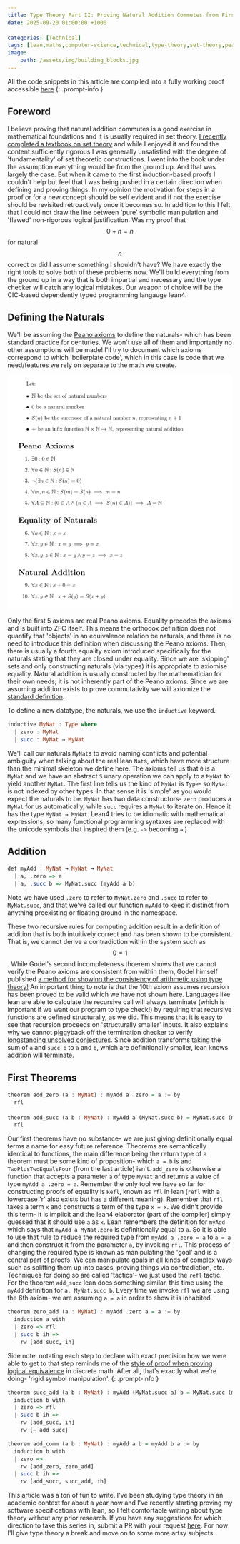 ```yaml
---
title: Type Theory Part II: Proving Natural Addition Commutes from First Principles
date: 2025-09-20 01:00:00 +1000

categories: [Technical]
tags: [lean,maths,computer-science,technical,type-theory,set-theory,peano,programming]
image:
    path: /assets/img/building_blocks.jpg
---
```


All the code snippets in this article are compiled into a fully working proof accessible [here](https://github.com/Mukundks2004/arithmetic-first-principles)
{: .prompt-info }

## Foreword

I believe proving that natural addition commutes is a good exercise in mathematical foundations and it is usually required in set theory. [I recently completed a textbook on set theory](https://mukundks2004.github.io/BetweenBooks/posts/halmos-set-theory-a-review/) and while I enjoyed it and found the content sufficiently rigorous I was generally unsatisfied with the degree of 'fundamentality' of set theoretic constructions. I went into the book under the assumption everything would be from the ground up. And that was largely the case. But when it came to the first induction-based proofs I couldn't help but feel that I was being pushed in a certain direction when defining and proving things. In my opinion the motivation for steps in a proof or for a new concept should be self evident and if not the exercise should be revisited retroactively once it becomes so. In addition to this I felt that I could not draw the line between 'pure' symbolic manipulation and 'flawed' non-rigorous logical justification. Was my proof that $$0 + n = n$$ for natural $$n$$ correct or did I assume something I shouldn't have? We have exactly the right tools to solve both of these problems now. We'll build everything from the ground up in a way that is both impartial and necessary and the type checker will catch any logical mistakes. Our weapon of choice will be the CIC-based dependently typed programming langauge lean4.

## Defining the Naturals

We'll be assuming the [Peano axioms](https://en.wikipedia.org/wiki/Peano_axioms) to define the naturals- which has been standard practice for centuries. We won't use all of them and importantly no other assumptions will be made! I'll try to document which axioms correspond to which 'boilerplate code', which in this case is code that we need/features we rely on separate to the math we create.

![Peano Axioms](/assets/img/peano_axioms.png)

Only the first 5 axioms are real Peano axioms. Equality precedes the axioms and is built into ZFC itself. This means the orthodox definition does not quantify that 'objects' in an equivalence relation be naturals, and there is no need to introduce this definition when discussing the Peano axioms. Then, there is usually a fourth equality axiom introduced specifically for the naturals stating that they are closed under equality. Since we are 'skipping' sets and only constructing naturals (via types) it is appropriate to axiomise equality. Natural addition is usually constructed by the mathematician for their own needs; it is not inherently part of the Peano axioms. Since we are assuming addition exists to prove commutativity we will axiomize the [standard definition](https://en.wikipedia.org/wiki/Peano_axioms#:~:text=order%20theory%20below.-,Defining%20arithmetic%20operations%20and%20relations,-%5Bedit%5D).


To define a new datatype, the naturals, we use the `inductive` keyword.

```haskell
inductive MyNat : Type where
  | zero : MyNat                                                                            -- by 1.
  | succ : MyNat → MyNat                                                                    -- by 2.
```

We'll call our naturals `MyNat`s to avoid naming conflicts and potential ambiguity when talking about the real lean `Nat`s, which have more structure than the minimal skeleton we define here. The axioms tell us that `0` is a `MyNat` and we have an abstract `S` unary operation we can apply to a `MyNat` to yield another `MyNat`. The first line tells us the kind of `MyNat` is `Type`- so `MyNat` is not indexed by other types. In that sense it is 'simple' as you would expect the naturals to be. `MyNat` has two data constructors- `zero` produces a `MyNat` for us automatically, while `succ` requires a `MyNat` to iterate on. Hence it has the type `MyNat → MyNat`. Lean4 tries to be idiomatic with mathematical expressions, so many functional programming syntaxes are replaced with the unicode symbols that inspired them (e.g. `->` becoming `→`.)

## Addition

```haskell
def myAdd : MyNat → MyNat → MyNat
  | a, .zero => a                                                                           -- by 9.
  | a, .succ b => MyNat.succ (myAdd a b)                                                    -- by 10.
```

Note we have used `.zero` to refer to `MyNat.zero` and `.succ` to refer to `MyNat.succ`, and that we've called our function `myAdd` to keep it distinct from anything preexisting or floating around in the namespace.

These two recursive rules for computing addition result in a definition of addition that is both intuitively correct and has been shown to be consistent. That is, we cannot derive a contradiction within the system such as $$0 = 1$$. While Godel's second incompleteness thoerem shows that we cannot verify the Peano axioms are consistent from within them, Godel himself published [a method for showing the consistency of arithmetic using type theory!](https://onlinelibrary.wiley.com/doi/abs/10.1111/j.1746-8361.1958.tb01464.x) An important thing to note is that the 10th axiom assumes recursion has been proved to be valid which we have not shown here. Languages like lean are able to calculate the recursive call will always terminate (which is important if we want our program to type check!) by requiring that recursive functions are defined structurally, as we did. This means that it is easy to see that recursion proceeds on 'structurally smaller' inputs. It also explains why we cannot piggyback off the termination checker to verify [longstanding unsolved conjectures](https://en.wikipedia.org/wiki/Collatz_conjecture). Since addition transforms taking the sum of `a` and `succ b` to `a` and `b`, which are definitionally smaller, lean knows addition will terminate.

## First Theorems

```haskell
theorem add_zero (a : MyNat) : myAdd a .zero = a := by
  rfl                                                                                       -- by 6.

theorem add_succ (a b : MyNat) : myAdd a (MyNat.succ b) = MyNat.succ (myAdd a b) := by
  rfl                                                                                       -- by 6.
```

Our first theorems have no substance- we are just giving definitionally equal terms a name for easy future reference. Theorems are semantically identical to functions, the main difference being the return type of a theorem must be some kind of proposition- which `a = b` is and `TwoPlusTwoEqualsFour` (from the last article) isn't. `add_zero` is otherwise a function that accepts a parameter `a` of type `MyNat` and returns a value of type `myAdd a .zero = a`. Remember the only tool we have so far for constructing proofs of equality is `Refl`, known as `rfl` in lean (`refl` with a lowercase 'r' also exists but has a different meaning). Remember that `rfl` takes a term `x` and constructs a term of the type `x = x`. We didn't provide this term- it is implicit and the lean4 elaborator (part of the compiler) simply guessed that it should use `a` as `x`. Lean remembers the definition for `myAdd` which says that `myAdd a MyNat.zero` is definitionally equal to `a`. So it is able to use that rule to reduce the required type from `myAdd a .zero = a` to `a = a` and then construct it from the parameter `a`, by invoking `rfl`. This process of changing the required type is known as manipulating the 'goal' and is a central part of proofs. We can manipulate goals in all kinds of complex ways such as splitting them up into cases, proving things via contradiction, etc. Techniques for doing so are called 'tactics'- we just used the `refl` tactic. For the theorem `add_succ` lean does something similar, this time using the `myAdd` definition for `a, MyNat.succ b`. Every time we invoke `rfl` we are using the 6th axiom- we are assuming `a = a` in order to show it is inhabited.

```haskell
theorem zero_add (a : MyNat) : myAdd .zero a = a := by                                      -- the 'by' keyword precedes 'induction' to enter induction
  induction a with                                                                          -- by 5.
  | zero => rfl                                                                             -- by 6.
  | succ b ih =>                                                                            -- by 5.
    rw [add_succ, ih]                                                                       -- by 8.
```

Side note: notating each step to declare with exact precision how we were able to get to that step reminds me of the [style of proof when proving logical equivalence](https://math.stackexchange.com/questions/1237713/proving-p-to-q-landp-to-r-equiv-p-toq-land-r-using-logic-laws-short?rq=1) in discrete math. After all, that's exactly what we're doing- 'rigid symbol manipulation'.
{: .prompt-info }

```haskell
theorem succ_add (a b : MyNat) : myAdd (MyNat.succ a) b = MyNat.succ (myAdd a b) := by
  induction b with                                                                          -- by 5.
  | zero => rfl                                                                             -- by 6.
  | succ b ih =>                                                                            -- by 5.
    rw [add_succ, ih]                                                                       -- by 8.
    rw [← add_succ]                                                                         -- by 7.
```

```haskell
theorem add_comm (a b : MyNat) : myAdd a b = myAdd b a := by
  induction b with                                                                          -- by 5.
  | zero =>                                                                                 -- by 5.
    rw [add_zero, zero_add]                                                                 -- by 8.
  | succ b ih =>                                                                            -- by 5.
    rw [add_succ, succ_add, ih]                                                             -- by 8.
```

This article was a ton of fun to write. I've been studying type theory in an academic context for about a year now and I've recently starting proving my software specifications with lean, so I felt comfortable writing about type theory without any prior research. If you have any suggestions for which direction to take this series in, submit a PR with your request [here](https://github.com/Mukundks2004/BetweenBooks). For now I'll give type theory a break and move on to some more artsy subjects.